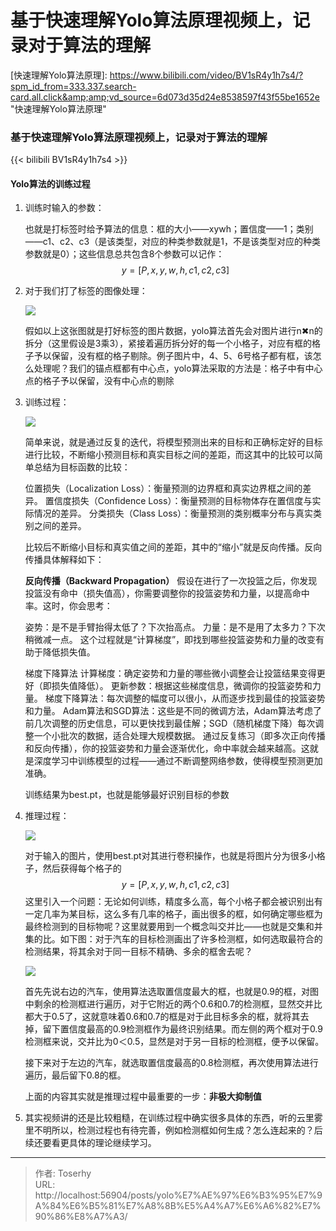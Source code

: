 # 基于快速理解Yolo算法原理视频上，记录对于算法的理解


[快速理解Yolo算法原理]: https://www.bilibili.com/video/BV1sR4y1h7s4/?spm_id_from=333.337.search-card.all.click&amp;amp;vd_source=6d073d35d24e8538597f43f55be1652e	&#34;快速理解Yolo算法原理&#34;

### 基于快速理解Yolo算法原理视频上，记录对于算法的理解
 {{&lt; bilibili BV1sR4y1h7s4 &gt;}}
#### Yolo算法的训练过程

1. 训练时输入的参数：

   也就是打标签时给予算法的信息：框的大小——xywh；置信度——1；类别——c1、c2、c3（是该类型，对应的种类参数就是1，不是该类型对应的种类参数就是0）；这些信息总共包含8个参数可以记作：
   $$
   y=[P,x,y,w,h,c1,c2,c3]
   $$

2. 对于我们打了标签的图像处理：

   ![](https://pic.imgdb.cn/item/6673951ed9c307b7e9fc4b54.png)

   假如以上这张图就是打好标签的图片数据，yolo算法首先会对图片进行n✖n的拆分（这里假设是3乘3），紧接着遍历拆分好的每一个小格子，对应有框的格子予以保留，没有框的格子剔除。例子图片中，4、5、6号格子都有框，该怎么处理呢？我们的锚点框都有中心点，yolo算法采取的方法是：格子中有中心点的格子予以保留，没有中心点的剔除

3. 训练过程：

   ![](https://pic.imgdb.cn/item/66739bebd9c307b7e9095656.png)

   简单来说，就是通过反复的迭代，将模型预测出来的目标和正确标定好的目标进行比较，不断缩小预测目标和真实目标之间的差距，而这其中的比较可以简单总结为目标函数的比较：

      位置损失（Localization Loss）：衡量预测的边界框和真实边界框之间的差异。
      置信度损失（Confidence Loss）：衡量预测的目标物体存在置信度与实际情况的差异。
      分类损失（Class Loss）：衡量预测的类别概率分布与真实类别之间的差异。

   比较后不断缩小目标和真实值之间的差距，其中的“缩小”就是反向传播。反向传播具体解释如下：

   **反向传播（Backward Propagation）**
   假设在进行了一次投篮之后，你发现投篮没有命中（损失值高），你需要调整你的投篮姿势和力量，以提高命中率。这时，你会思考：

   姿势：是不是手臂抬得太低了？下次抬高点。
   力量：是不是用了太多力？下次稍微减一点。
   这个过程就是“计算梯度”，即找到哪些投篮姿势和力量的改变有助于降低损失值。

   梯度下降算法
   计算梯度：确定姿势和力量的哪些微小调整会让投篮结果变得更好（即损失值降低）。
   更新参数：根据这些梯度信息，微调你的投篮姿势和力量。
   梯度下降算法：每次调整的幅度可以很小，从而逐步找到最佳的投篮姿势和力量。
   Adam算法和SGD算法：这些是不同的微调方法，Adam算法考虑了前几次调整的历史信息，可以更快找到最佳解；SGD（随机梯度下降）每次调整一个小批次的数据，适合处理大规模数据。
   通过反复练习（即多次正向传播和反向传播），你的投篮姿势和力量会逐渐优化，命中率就会越来越高。这就是深度学习中训练模型的过程——通过不断调整网络参数，使得模型预测更加准确。

   训练结果为best.pt，也就是能够最好识别目标的参数

4. 推理过程：

   ![](https://pic.imgdb.cn/item/667e5eccd9c307b7e942b6a8.jpg)

   对于输入的图片，使用best.pt对其进行卷积操作，也就是将图片分为很多小格子，然后获得每个格子的
   $$
   y=[P,x,y,w,h,c1,c2,c3]
   $$
   这里引入一个问题：无论如何训练，精度多么高，每个小格子都会被识别出有一定几率为某目标，这么多有几率的格子，画出很多的框，如何确定哪些框为最终检测到的目标物呢？这里就要用到一个概念叫交并比——也就是交集和并集的比。如下图：对于汽车的目标检测画出了许多检测框，如何选取最符合的检测结果，将其余对于同一目标不精确、多余的框舍去呢？

   ![](https://pic.imgdb.cn/item/667e612bd9c307b7e9485ce0.jpg)

   首先先说右边的汽车，使用算法选取置信度最大的框，也就是0.9的框，对图中剩余的检测框进行遍历，对于它附近的两个0.6和0.7的检测框，显然交并比都大于0.5了，这就意味着0.6和0.7的框是对于此目标多余的框，就将其去掉，留下置信度最高的0.9检测框作为最终识别结果。而左侧的两个框对于0.9检测框来说，交并比为0＜0.5，显然是对于另一目标的检测框，便予以保留。

   接下来对于左边的汽车，就选取置信度最高的0.8检测框，再次使用算法进行遍历，最后留下0.8的框。

   上面的内容其实就是推理过程中最重要的一步：**非极大抑制值**

5. 其实视频讲的还是比较粗糙，在训练过程中确实很多具体的东西，听的云里雾里不明所以，检测过程也有待完善，例如检测框如何生成？怎么连起来的？后续还要看更具体的理论继续学习。


---

> 作者: Toserhy  
> URL: http://localhost:56904/posts/yolo%E7%AE%97%E6%B3%95%E7%9A%84%E6%B5%81%E7%A8%8B%E5%A4%A7%E6%A6%82%E7%90%86%E8%A7%A3/  

